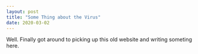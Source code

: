 ```yaml
---
layout: post
title: "Some Thing about the Virus"
date: 2020-03-02
---
```


Well. Finally got around to picking up this old website and writing someting here.   
